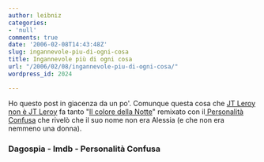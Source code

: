 ```yaml
---
author: leibniz
categories:
- 'null'
comments: true
date: '2006-02-08T14:43:48Z'
slug: ingannevole-piu-di-ogni-cosa
title: Ingannevole più di ogni cosa
url: "/2006/02/08/ingannevole-piu-di-ogni-cosa/"
wordpress_id: 2024

---
```

Ho questo post in giacenza da un po'. Comunque questa cosa che [JT Leroy non è JT Leroy](http://www.blognews.it/click/-3,156183/) fa tanto "[Il colore della Notte](http://www.imdb.com/title/tt0109456/)" remixato con il[ Personalità Confusa](http://personalitaconfusa.splinder.com/) che rivelò che il suo nome non era Alessia (e che non era nemmeno una donna).


### Dagospia - Imdb - Personalità Confusa
